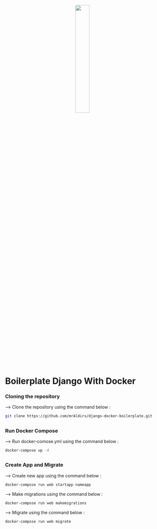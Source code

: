 <div align="center">
  <img width="30%" src="https://bunnyacademy.b-cdn.net/what-is-docker.png">
</div>

# Boilerplate Django With Docker

### Cloning the repository

--> Clone the repository using the command below :
```bash
git clone https://github.com/mrAldirs/django-docker-boilerplate.git

```

##

### Run Docker Compose

--> Run docker-comose.yml using the command below :
```bash
docker-compose up -d

```

##

### Create App and Migrate

--> Create new app using the command below :
```bash
docker-compose run web startapp nameapp

```

--> Make migrations using the command below :
```bash
docker-compose run web makemigrations

```

--> Migrate using the command below :
```bash
docker-compose run web migrate

```

#
